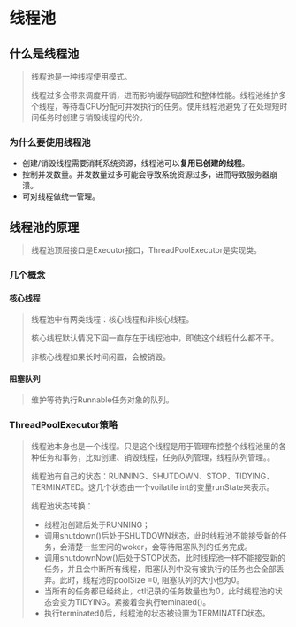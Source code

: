 # 线程池

## 什么是线程池

> 线程池是一种线程使用模式。
>
> 线程过多会带来调度开销，进而影响缓存局部性和整体性能。线程池维护多个线程，等待着CPU分配可并发执行的任务。使用线程池避免了在处理短时间任务时创建与销毁线程的代价。

### 为什么要使用线程池

- 创建/销毁线程需要消耗系统资源，线程池可以**复用已创建的线程**。
- 控制并发数量。并发数量过多可能会导致系统资源过多，进而导致服务器崩溃。
- 可对线程做统一管理。

## 线程池的原理

> 线程池顶层接口是Executor接口，ThreadPoolExecutor是实现类。

### 几个概念

#### 核心线程

> 线程池中有两类线程：核心线程和非核心线程。
>
> 核心线程默认情况下回一直存在于线程池中，即使这个线程什么都不干。
>
> 非核心线程如果长时间闲置，会被销毁。

#### 阻塞队列

> 维护等待执行Runnable任务对象的队列。

### ThreadPoolExecutor策略

> 线程池本身也是一个线程。只是这个线程是用于管理布控整个线程池里的各种任务和事务，比如创建、销毁线程，任务队列管理，线程队列管理。。
>
> 线程池有自己的状态：RUNNING、SHUTDOWN、STOP、TIDYING、TERMINATED。这几个状态由一个voilatile int的变量runState来表示。
>
> 线程池状态转换：
>
> - 线程池创建后处于RUNNING；
> - 调用shutdown()后处于SHUTDOWN状态，此时线程池不能接受新的任务，会清楚一些空闲的woker，会等待阻塞队列的任务完成。
> - 调用shutdownNow()后处于STOP状态，此时线程池一样不能接受新的任务，并且会中断所有线程，阻塞队列中没有被执行的任务也会全部丢弃。此时，线程池的poolSize =0, 阻塞队列的大小也为0。
> - 当所有的任务都已经终止，ctl记录的任务数量也为0，此时线程池的状态会变为TIDYING。紧接着会执行teminated()。
> - 执行terminated()后，线程池的状态被设置为TERMINATED状态。

